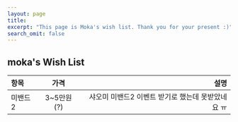 ```yaml
---
layout: page
title:
excerpt: "This page is Moka's wish list. Thank you for your present :)"
search_omit: false
---
```


## moka's  Wish List

| 항목  | 가격 | 설명         |
| :------------ | :-----------: | -------------------: |
| 미밴드2     | 3~5만원(?)          | 샤오미 미밴드2 이벤트 받기로 했는데 못받았네요 ㅠ |
